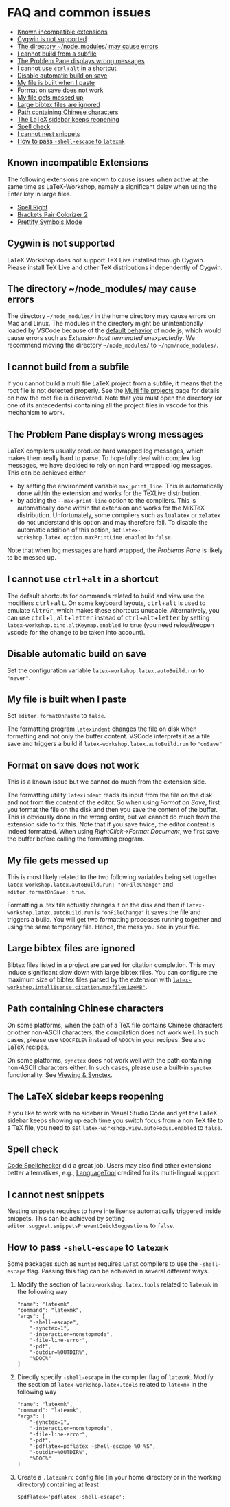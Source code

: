 # FAQ and common issues

- [Known incompatible extensions](#Known-incompatible-extensions)
- [Cygwin is not supported](#Cygwin-is-not-supported)
- [The directory ~/node_modules/ may cause errors](#The-directory-node_modules-may-cause-errors)
- [I cannot build from a subfile](#I-cannot-build-from-a-subfile)
- [The Problem Pane displays wrong messages](#The-Problem-Pane-displays-wrong-messages)
- [I cannot use `ctrl`+`alt` in a shortcut](#I-cannot-use-ctrlalt-in-a-shortcut)
- [Disable automatic build on save](#disable-automatic-build-on-save)
- [My file is built when I paste](#my-file-is-built-when-I-paste)
- [Format on save does not work](#format-on-save-does-not-work)
- [My file gets messed up](#my-file-gets-messed-up)
- [Large bibtex files are ignored](#large-bibtex-files-are-ignored)
- [Path containing Chinese characters](#Path-containing-Chinese-characters)
- [The LaTeX sidebar keeps reopening](#the-latex-sidebar-keeps-reopening)
- [Spell check](#spell-check)
- [I cannot nest snippets](#i-cannot-nest-snippets)
- [How to pass `-shell-escape` to `latexmk`](#how-to-pass--shell-escape-to-latexmk)

## Known incompatible Extensions

The following extensions are known to cause issues when active at the same time as LaTeX-Workshop, namely a significant delay when using the Enter key in large files.

- [Spell Right](https://marketplace.visualstudio.com/items?itemName=ban.spellright)
- [Brackets Pair Colorizer 2](https://marketplace.visualstudio.com/items?itemName=CoenraadS.bracket-pair-colorizer-2)
- [Prettify Symbols Mode](https://marketplace.visualstudio.com/items?itemName=siegebell.prettify-symbols-mode)

## Cygwin is not supported

LaTeX Workshop does not support TeX Live installed through Cygwin. Please install TeX Live and other TeX distributions independently of Cygwin.

## The directory ~/node_modules/ may cause errors

The directory `~/node_modules/` in the home directory may cause errors on Mac and Linux. The modules in the directory might be unintentionally loaded by VSCode because of the [default behavior](https://nodejs.org/api/modules.html#modules_loading_from_node_modules_folders) of node.js, which would cause errors such as _Extension host terminated unexpectedly_. We recommend moving the directory `~/node_modules/` to `~/npm/node_modules/`.

## I cannot build from a subfile

If you cannot build a multi file LaTeX project from a subfile, it means that the root file is not detected properly. See the [Multi file projects](multi-file-projects) page for details on how the root file is discovered. Note that you must open the directory (or one of its antecedents) containing all the project files in vscode for this mechanism to work.

## The Problem Pane displays wrong messages

LaTeX compilers usually produce hard wrapped log messages, which makes them really hard to parse. To hopefully deal with complex log messages, we have decided to rely on non hard wrapped log messages. This can be achieved either

- by setting the environment variable `max_print_line`. This is automatically done within the extension and works for the TeXLive distribution.
- by adding the `--max-print-line` option to the compilers. This is automatically done within the extension and works for the MiKTeX distribution. Unfortunately, some compilers such as `lualatex` or `xelatex` do not understand this option and may therefore fail. To disable the automatic addition of this option, set `latex-workshop.latex.option.maxPrintLine.enabled` to `false`.

Note that when log messages are hard wrapped, the _Problems Pane_ is likely to be messed up.

## I cannot use `ctrl`+`alt` in a shortcut

The default shortcuts for commands related to build and view use the modifiers <kbd>ctrl</kbd>+<kbd>alt</kbd>. On some keyboard layouts, <kbd>ctrl</kbd>+<kbd>alt</kbd> is used to emulate <kbd>AltrGr</kbd>, which makes these shortcuts unusable. Alternatively, you can use <kbd>ctrl</kbd>+<kbd>l</kbd>, <kbd>alt</kbd>+<kbd>letter</kbd> instead of <kbd>ctrl</kbd>+<kbd>alt</kbd>+<kbd>letter</kbd> by setting `latex-workshop.bind.altKeymap.enabled` to `true` (you need reload/reopen vscode for the change to be taken into account).

## Disable automatic build on save

Set the configuration variable `latex-workshop.latex.autoBuild.run` to `"never"`.

## My file is built when I paste

Set `editor.formatOnPaste` to `false`.

The formatting program `latexindent` changes the file on disk when formatting and not only the buffer content. VSCode interprets it as a file save and triggers a build if `latex-workshop.latex.autoBuild.run` to `"onSave"`

## Format on save does not work

This is a known issue but we cannot do much from the extension side.

The formatting utility `latexindent` reads its input from the file on the disk and not from the content of the editor. So when using _Format on Save_, first you format the file on the disk and then you save the content of the buffer. This is obviously done in the wrong order, but we cannot do much from the extension side to fix this. Note that if you save twice, the editor content is indeed formatted. When using _RightClick->Format Document_, we first save the buffer before calling the formatting program.

## My file gets messed up

This is most likely related to the two following variables being set together `latex-workshop.latex.autoBuild.run: "onFileChange"` and `editor.formatOnSave: true`.

Formatting a .tex file actually changes it on the disk and then if `latex-workshop.latex.autoBuild.run` is `"onFileChange"` it saves the file and triggers a build. You will get two formatting processes running together and using the same temporary file. Hence, the mess you see in your file.

## Large bibtex files are ignored

Bibtex files listed in a project are parsed for citation completion. This may induce significant slow down with large bibtex files. You can configure the maximum size of bibtex files parsed by the extension with [`latex-workshop.intellisense.citation.maxfilesizeMB"`](Intelissense#latex-workshopintellisensecitationmaxfilesizeMB).

## Path containing Chinese characters

On some platforms, when the path of a TeX file contains Chinese characters or other non-ASCII characters,
the compilation does not work well. In such cases, please use `%DOCFILE%` instead of `%DOC%` in your recipes. See also [LaTeX recipes](Compile#LaTeX-recipes).

On some platforms, `synctex` does not work well with the path containing non-ASCII characters either. In such cases, please use a built-in `synctex` functionality.
See [Viewing & Synctex](View#latex-workshopsynctexsynctexjsenabled).

## The LaTeX sidebar keeps reopening

If you like to work with no sidebar in Visual Studio Code and yet the LaTeX sidebar keeps showing up each time you switch focus from a non TeX file to a TeX file, you need to set `latex-workshop.view.autoFocus.enabled` to `false`.

## Spell check

[Code Spellchecker](https://marketplace.visualstudio.com/items?itemName=streetsidesoftware.code-spell-checker) did a great job. Users may also find other extensions better alternatives, e.g., [LanguageTool](https://marketplace.visualstudio.com/items?itemName=adamvoss.vscode-languagetool) credited for its multi-lingual support.

## I cannot nest snippets

Nesting snippets requires to have intellisense automatically triggered inside snippets. This can be achieved by setting `editor.suggest.snippetsPreventQuickSuggestions` to `false`.

## How to pass `-shell-escape` to `latexmk`

Some packages such as `minted` requires `LaTeX` compilers to use the `-shell-escape` flag. Passing this flag can be achieved in several different ways.

1. Modify the section of `latex-workshop.latex.tools` related to `latexmk` in the following way

    ````
    "name": "latexmk",
    "command": "latexmk",
    "args": [
        "-shell-escape",
        "-synctex=1",
        "-interaction=nonstopmode",
        "-file-line-error",
        "-pdf",
        "-outdir=%OUTDIR%",
        "%DOC%"
    ]
    ````

1. Directly specify `-shell-escape` in the compiler flag of `latexmk`. Modify the section of `latex-workshop.latex.tools` related to `latexmk` in the following way

    ````
    "name": "latexmk",
    "command": "latexmk",
    "args": [
        "-synctex=1",
        "-interaction=nonstopmode",
        "-file-line-error",
        "-pdf",
        "-pdflatex=pdflatex -shell-escape %O %S",
        "-outdir=%OUTDIR%",
        "%DOC%"
    ]
    ````

1. Create a `.latexmkrc` config file (in your home directory or in the working directory) containing at least

    ````
    $pdflatex='pdflatex -shell-escape';
    ````
